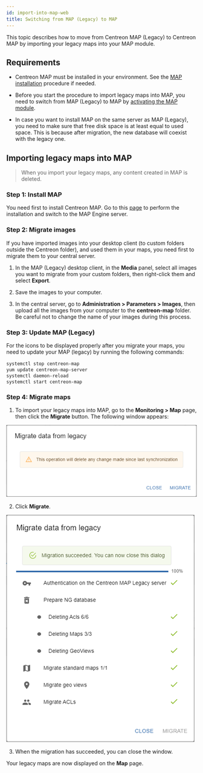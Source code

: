 ```yaml
---
id: import-into-map-web
title: Switching from MAP (Legacy) to MAP
---
```


This topic describes how to move from Centreon MAP (Legacy) to Centreon MAP by importing your legacy maps into your MAP module.

## Requirements

- Centreon MAP must be installed in your environment. See the [MAP installation](map-web-install.md) procedure if needed.

- Before you start the procedure to import legacy maps into MAP, you need to switch from MAP (Legacy) to MAP by [activating the MAP module](./map-web-install.md#step-3-activate-the-map-module).

- In case you want to install MAP on the same server as MAP (Legacy), you need to make sure that free disk space is at least equal to used space. This is because after migration, the new database will coexist with the legacy one.

## Importing legacy maps into MAP

> When you import your legacy maps, any content created in MAP is deleted.

### Step 1: Install MAP

You need first to install Centreon MAP. Go to this [page](map-web-install.md) to perform the installation and switch to the MAP Engine server.

### Step 2: Migrate images

If you have imported images into your desktop client (to custom folders outside the Centreon folder), and used them in your maps, you need first to migrate them to your central server.

1. In the MAP (Legacy) desktop client, in the **Media** panel, select all images you want to migrate from your custom folders, then right-click them and select **Export**.

2. Save the images to your computer.

3. In the central server, go to **Administration > Parameters > Images**, then upload all the images from your computer to the **centreon-map** folder. Be careful not to change the name of your images during this process.

### Step 3: Update MAP (Legacy)

For the icons to be displayed properly after you migrate your maps, you need to update your MAP (legacy) by running the following commands:

```shell
systemctl stop centreon-map
yum update centreon-map-server
systemctl daemon-reload
systemctl start centreon-map
```

### Step 4: Migrate maps

1. To import your legacy maps into MAP, go to the **Monitoring > Map** page, then click the **Migrate** button. The following window appears:

  ![image](../assets/graph-views/ng/map-migrate-1.png)

2. Click **Migrate**.
 
  ![image](../assets/graph-views/ng/map-migrate-2.png)

3. When the migration has succeeded, you can close the window.

  Your legacy maps are now displayed on the **Map** page. 

